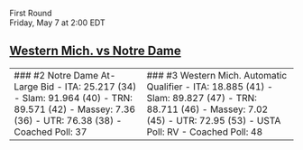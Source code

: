 First Round  
Friday, May 7 at 2:00 EDT
## [Western Mich. vs Notre Dame](https://www.ncaa.com/game/5833372) 

<table><tr><td>  
### #2 Notre Dame  
At-Large Bid  
- ITA: 25.217 (34)  
- Slam: 91.964 (40)  
- TRN: 89.571 (42)  
- Massey: 7.36 (36)  
- UTR: 76.38 (38)  
- Coached Poll: 37  
</td><td>  
### #3 Western Mich.  
Automatic Qualifier  
- ITA: 18.885 (41)  
- Slam: 89.827 (47)  
- TRN: 88.711 (46)  
- Massey: 7.02 (45)  
- UTR: 72.95 (53)  
- USTA Poll: RV  
- Coached Poll: 48  
</td></tr></table>  